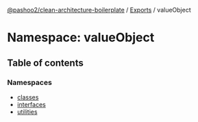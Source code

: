 [@pashoo2/clean-architecture-boilerplate](../README.md) / [Exports](../modules.md) / valueObject

# Namespace: valueObject

## Table of contents

### Namespaces

- [classes](valueobject.classes.md)
- [interfaces](valueobject.interfaces.md)
- [utilities](valueobject.utilities.md)
